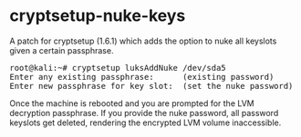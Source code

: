 cryptsetup-nuke-keys
====================

A patch for cryptsetup (1.6.1) which adds the option to nuke all keyslots given a certain passphrase.
<pre>
root@kali:~# cryptsetup luksAddNuke /dev/sda5
Enter any existing passphrase: 		(existing password)
Enter new passphrase for key slot:	(set the nuke password)
</pre>

Once the machine is rebooted and you are prompted for the LVM decryption passphrase. 
If you provide the nuke password, all password keyslots get deleted, rendering the encrypted LVM volume inaccessible.


